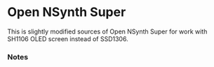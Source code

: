 # Open NSynth Super

This is slightly modified sources of Open NSynth Super for work with SH1106 OLED screen instead of SSD1306.

### Notes
